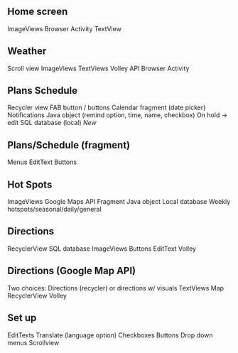 ## Home screen
ImageViews
Browser Activity
TextView

## Weather
Scroll view
ImageViews
TextViews
Volley API
Browser Activity

## Plans Schedule
Recycler view
FAB button / buttons
Calendar fragment (date picker)
Notifications
Java object (remind option, time, name, checkbox)
On hold -> edit
SQL database (local) *New*

## Plans/Schedule (fragment)
Menus
EditText
Buttons

## Hot Spots
ImageViews
Google Maps API
Fragment
Java object
Local database
Weekly hotspots/seasonal/daily/general

## Directions
RecyclerView
SQL database
ImageViews
Buttons
EditText
Volley

## Directions (Google Map API)
Two choices: Directions (recycler) or directions w/ visuals
TextViews
Map
RecyclerView
Volley

## Set up
EditTexts
Translate (language option)
Checkboxes
Buttons
Drop down menus
Scrollview